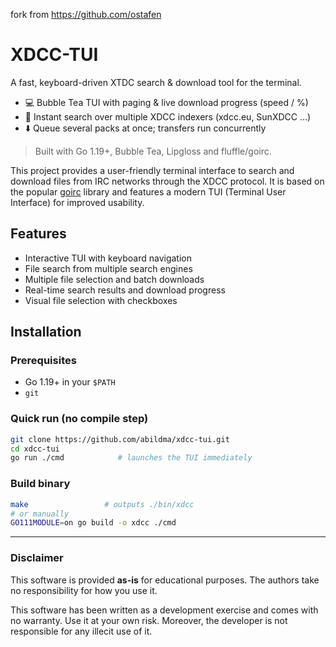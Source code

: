 <!--
  Title: xdcc-tui
  Description: An interactive TUI tool for xdcc file search and retrieval.
  Author: ostafen (original), ayeah (TUI version)

 <meta name="google-site-verification" content="4Rjg8YnufgHBYdLu-gAUsmJasHk03XKYhUXtRMNZdsk" />
-->
fork from https://github.com/ostafen

# XDCC-TUI

A fast, keyboard-driven XTDC search & download tool for the terminal.

* 💻  Bubble Tea TUI with paging & live download progress (speed / %)
* 🔎  Instant search over multiple XDCC indexers (xdcc.eu, SunXDCC …)
* ⬇️  Queue several packs at once; transfers run concurrently

> Built with Go 1.19+, Bubble Tea, Lipgloss and fluffle/goirc.

This project provides a user-friendly terminal interface to search and download files from IRC networks through the XDCC protocol. It is based on the popular [goirc](https://github.com/fluffle/goirc) library and features a modern TUI (Terminal User Interface) for improved usability.

## Features
- Interactive TUI with keyboard navigation
- File search from multiple search engines
- Multiple file selection and batch downloads
- Real-time search results and download progress
- Visual file selection with checkboxes

## Installation

### Prerequisites
* Go 1.19+ in your `$PATH`
* `git`

### Quick run (no compile step)

```bash
git clone https://github.com/abildma/xdcc-tui.git
cd xdcc-tui
go run ./cmd            # launches the TUI immediately
```

### Build binary

```bash
make                 # outputs ./bin/xdcc
# or manually
GO111MODULE=on go build -o xdcc ./cmd
```
---

### Disclaimer
This software is provided **as-is** for educational purposes. The authors take no responsibility for how you use it.

This software has been written as a development exercise and comes with no warranty. Use it at your own risk.
Moreover, the developer is not responsible for any illecit use of it.
